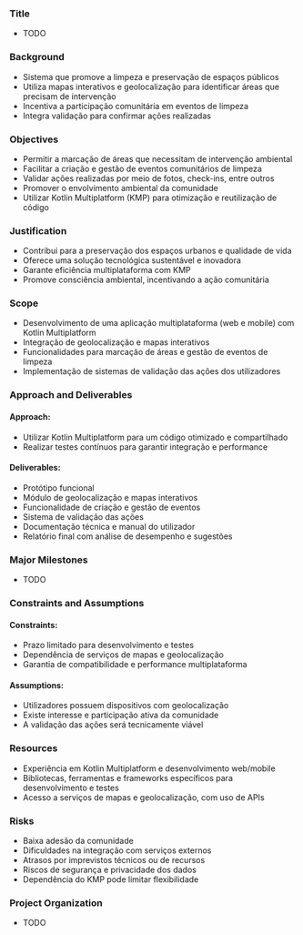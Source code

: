 ### Title

- TODO

### Background

- Sistema que promove a limpeza e preservação de espaços públicos
- Utiliza mapas interativos e geolocalização para identificar áreas que precisam de intervenção
- Incentiva a participação comunitária em eventos de limpeza
- Integra validação para confirmar ações realizadas

### Objectives

- Permitir a marcação de áreas que necessitam de intervenção ambiental
- Facilitar a criação e gestão de eventos comunitários de limpeza
- Validar ações realizadas por meio de fotos, check-ins, entre outros
- Promover o envolvimento ambiental da comunidade
- Utilizar Kotlin Multiplatform (KMP) para otimização e reutilização de código

### Justification

- Contribui para a preservação dos espaços urbanos e qualidade de vida
- Oferece uma solução tecnológica sustentável e inovadora
- Garante eficiência multiplataforma com KMP
- Promove consciência ambiental, incentivando a ação comunitária

### Scope

- Desenvolvimento de uma aplicação multiplataforma (web e mobile) com Kotlin Multiplatform
- Integração de geolocalização e mapas interativos
- Funcionalidades para marcação de áreas e gestão de eventos de limpeza
- Implementação de sistemas de validação das ações dos utilizadores

### Approach and Deliverables

#### Approach:

- Utilizar Kotlin Multiplatform para um código otimizado e compartilhado
- Realizar testes contínuos para garantir integração e performance

#### Deliverables:

- Protótipo funcional
- Módulo de geolocalização e mapas interativos
- Funcionalidade de criação e gestão de eventos
- Sistema de validação das ações
- Documentação técnica e manual do utilizador
- Relatório final com análise de desempenho e sugestões

### Major Milestones

- TODO

### Constraints and Assumptions

#### Constraints:

- Prazo limitado para desenvolvimento e testes
- Dependência de serviços de mapas e geolocalização
- Garantia de compatibilidade e performance multiplataforma

#### Assumptions:

- Utilizadores possuem dispositivos com geolocalização
- Existe interesse e participação ativa da comunidade
- A validação das ações será tecnicamente viável

### Resources

- Experiência em Kotlin Multiplatform e desenvolvimento web/mobile
- Bibliotecas, ferramentas e frameworks específicos para desenvolvimento e testes
- Acesso a serviços de mapas e geolocalização, com uso de APIs

### Risks

- Baixa adesão da comunidade
- Dificuldades na integração com serviços externos
- Atrasos por imprevistos técnicos ou de recursos
- Riscos de segurança e privacidade dos dados
- Dependência do KMP pode limitar flexibilidade

### Project Organization

- TODO

